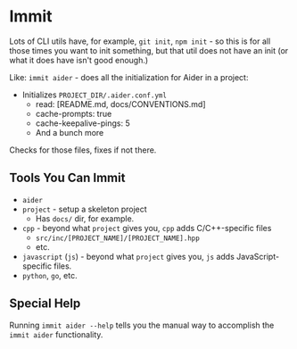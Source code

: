 # Immit

Lots of CLI utils have, for example, `git init`, `npm init` - so this is for all those
times you want to init something, but that util does not have an init (or what it does
have isn't good enough.)

Like: `immit aider` - does all the initialization for Aider in a project:
- Initializes `PROJECT_DIR/.aider.conf.yml`
  - read: [README.md, docs/CONVENTIONS.md]
  - cache-prompts: true
  - cache-keepalive-pings: 5
  - And a bunch more

Checks for those files, fixes if not there.

## Tools You Can Immit

- `aider`
- `project` - setup a skeleton project
  - Has `docs/` dir, for example.
- `cpp` - beyond what `project` gives you, `cpp` adds C/C++-specific files
  - `src/inc/[PROJECT_NAME]/[PROJECT_NAME].hpp`
  - etc.
- `javascript` (`js`) - beyond what `project` gives you, `js` adds JavaScript-
  specific files.
- `python`, `go`, etc.

## Special Help

Running `immit aider --help` tells you the manual way to accomplish the `immit aider`
functionality.

